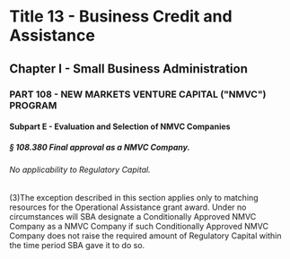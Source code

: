 
# Title 13 - Business Credit and Assistance
## Chapter I - Small Business Administration
### PART 108 - NEW MARKETS VENTURE CAPITAL ("NMVC") PROGRAM
#### Subpart E - Evaluation and Selection of NMVC Companies
##### § 108.380 Final approval as a NMVC Company.
###### No applicability to Regulatory Capital.

(3)The exception described in this section applies only to matching resources for the Operational Assistance grant award. Under no circumstances will SBA designate a Conditionally Approved NMVC Company as a NMVC Company if such Conditionally Approved NMVC Company does not raise the required amount of Regulatory Capital within the time period SBA gave it to do so.

